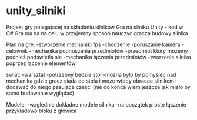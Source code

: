 # unity_silniki
Projekt gry polegajacej na składaniu silników
Gra na silniku Unity - kod w C#
Gra ma na na celu w przyjemny sposób nauczyc gracza budowy silnika

Plan na gre:
-stworzenie mechaniki fps
  -chodzenie
  -poruszanie kamera
  -celownik
-mechanika podnoszenia przedmiotów
  -przedmiot ktory możemy podnieś podświetla sie
-mechanika łączenia przedmiotów
  -tworzenie silnika poprzez łączenie elementów


świat:
-warsztat 
  -potrzebny bedzie stoł 
  -można było by pomyślec nad mechanika gdzie gracz siada do stołu i moze wtedy obracac silnikem i dodawać do niego pasujace cześci (nie do końca wiem jeszcze jak miało by samo budowanie wyglądać)

Modele:
-wzglednie dokładne modele silnika
  -na początek proste łączenie przykładowo bloku z głowica
